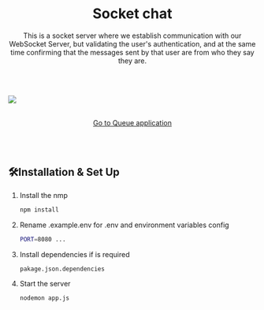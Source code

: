 
<h1 align="center">
Socket chat
</h1>
<p align="center">
This is a socket server where we establish communication with our WebSocket Server, but validating the user's authentication, and at the same time confirming that the messages sent by that user are from who they say they are.<br>

</p>
 <br><br>

![](https://res.cloudinary.com/dxwsqccy0/image/upload/v1664502478/socket-chat/Screenshot_2022-09-29_204728_kkpefr.png)
<p align="center"> <br><a  href="https://github.com/VarScript/project-socket-chat" target="_blank" class="text-decoration-none text-light ">Go to Queue application</a>
<br>
  
 <br><br>


## 🛠Installation & Set Up



1. Install the nmp

   ```sh
   npm install
   ```

2. Rename .example.env for .env and environment variables config

   ```sh
   PORT=8080 ...
   ```

3. Install dependencies if is required

   ```sh
   pakage.json.dependencies
   ```

4. Start the server

   ```sh
   nodemon app.js
   ```
